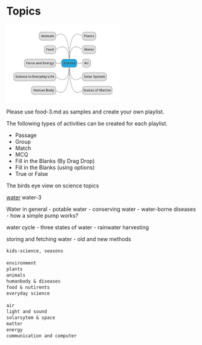 # Topics

<img src="../images/science_mindmap.png" width="300" >

Please use food-3.md as samples and create your own playlist.

The following types of activities can be created for each playlist.

- Passage
- Group
- Match
- MCQ
- Fill in the Blanks (By Drag Drop)
- Fill in the Blanks (using options)
- True or False

The birds eye view on science topics

[water](water) water-3

Water in general - potable water - conserving water - water-borne diseases - how
a simple pump works?

water cycle - three states of water - rainwater harvesting

storing and fetching water - old and new methods

```
kids-science, seasons

environment
plants
animals
humanbody & diseases
food & nutirents
everyday science

air
light and sound
solarsytem & space
matter
energy
communication and computer
```
